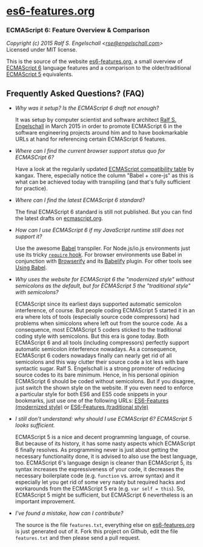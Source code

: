 
# [es6-features.org](http://es6-features.org/)

### ECMAScript 6: Feature Overview &amp; Comparison

*Copyright (c) 2015 Ralf S. Engelschall &lt;rse@engelschall.com&gt;*<br/>
Licensed under MIT license.

This is the source of the website [es6-features.org](http://es6-features.org/),
a small overview of
[ECMAScript 6](http://wiki.ecmascript.org/doku.php?id=harmony:specification_drafts)
language features and a comparison to the older/traditional
[ECMAScript 5](http://www.ecma-international.org/publications/files/ECMA-ST/ECMA-262.pdf)
equivalents.

## Frequently Asked Questions? (FAQ)

- *Why was it setup? Is the ECMAScript 6 draft not enough?*

  It was setup by computer scientist and software
  architect [Ralf S. Engelschall](mailto:rse@engelschall.com) in March 2015 in order to
  promote ECMAScript 6 in the software engineering projects around him
  and to have bookmarkable URLs at hand for referencing certain ECMAScript 6 features.

- *Where can I find the current browser support status quo for ECMASCript 6?*

  Have a look at the regularily updated
  [ECMAScript compatibility table](http://kangax.github.io/compat-table/es6/) by kangax.
  There, especially notice the column "Babel + core-js" as this is what can be achieved
  today with transpiling (and that's fully sufficient for practice).

- *Where can I find the latest ECMAScript 6 standard?*

  The final ECMAScript 6 standard is still not published. But you can find the
  latest drafts on [ecmascript.org](http://wiki.ecmascript.org/doku.php?id=harmony:specification_drafts).

- *How can I use ECMAScript 6 if my JavaScript runtime still does not support it?*

  Use the awesome [Babel](http://babeljs.io/) transpiler. For Node.js/io.js environments
  just use its tricky [`require` hook](http://babeljs.io/docs/usage/require/). For browser environments use Babel in conjunction
  with [Browserify](http://browserify.org/) and its [Babelify](https://github.com/babel/babelify) plugin. For
  other tools see [Using Babel](http://babeljs.io/docs/using-babel/).

- *Why uses the website for ECMAScript 6 the "modernized style" without semicolons as
  the default, but for ECMAScript 5 the "traditional style" with semicolons?*

  ECMAScript since its earliest days supported automatic semicolon
  interference, of course. But people coding ECMAScript 5 started it
  in an era where lots of tools (especially source code compressors)
  had problems when simicolons where left out from the source code. As
  a consequence, most ECMAScript 5 coders sticked to the traditional
  coding style with semicolons. But this era is gone today. Both
  ECMAScript 6 and all tools (including compressors) perfectly support
  automatic semicolon interference nowadays. As a consequence,
  ECMAScript 6 coders nowadays finally can nearly get rid of all
  semicolons and this way clutter their source code a lot less with bare
  syntactic sugar. Ralf S. Engelschall is a strong promoter of reducing
  source codes to its bare minimum. Hence, in his personal opinion
  ECMAScript 6 should be coded without semicolons. But if you
  disagree, just switch the shown style on the website. If you even
  need to enforce a particular style for both ES6 and ES5 code snippets
  in your bookmarks, just use one of the following URLs:
  [ES6-Features (modernized style)](http://es6-features.org/#modernized) or
  [ES6-Features (traditional style)](http://es6-features.org/#traditional)

- *I still don't understand: why should I use ECMAScript 6? ECMAScript 5 looks sufficient.*

  ECMAScript 5 is a nice and decent programming language, of course. But
  because of its history, it has some nasty aspects which ECMAScript 6
  finally resolves. As programming never is just about getting the necessary
  functionality done, it is advised to also use the best language,
  too. ECMAScript 6's language design is cleaner than ECMAScript 5,
  its syntax increases the expressiveness of your code, it decreases the
  necessary boilerplate code (e.g. `function` vs. arrow syntax) and it
  especially let you get rid of some very nasty but required hacks and
  workarounds from the ECMAScript 5 era (e.g. `var self = this`).
  So, ECMAScript 5 might be sufficient, but ECMAScript 6 nevertheless
  is an important improvement.

- *I've found a mistake, how can I contribute?*

  The source is the file `features.txt`, everything else on [es6-features.org](http://es6-features.org) is
  just generated out of it. Fork this project on Github, edit the file
  `features.txt` and then please send a pull request.

